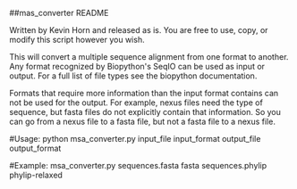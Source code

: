 ##mas_converter README

Written by Kevin Horn and released as is.
You are free to use, copy, or modify this script however you wish.

This will convert a multiple sequence alignment from one format to another. 
Any format recognized by Biopython's SeqIO can be used as input or output. 
For a full list of file types see the biopython documentation. 

Formats that require more information than the input format contains can not be used for the output.
For example, nexus files need the type of sequence, but fasta files do not explicitly contain that information. 
So you can go from a nexus file to a fasta file, but not a fasta file to a nexus file.

#Usage: python msa_converter.py input_file input_format output_file output_format

#Example: msa_converter.py sequences.fasta fasta sequences.phylip phylip-relaxed
